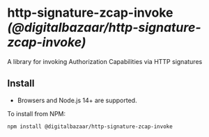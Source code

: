 # http-signature-zcap-invoke _(@digitalbazaar/http-signature-zcap-invoke)_

A library for invoking Authorization Capabilities via HTTP signatures

## Install

- Browsers and Node.js 14+ are supported.

To install from NPM:

```
npm install @digitalbazaar/http-signature-zcap-invoke
```
